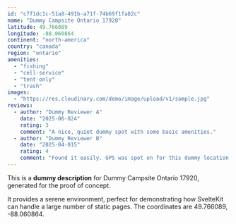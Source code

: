 ```yaml
---
id: "c7f1dc1c-51a8-491b-a71f-74b69f1fa82c"
name: "Dummy Campsite Ontario 17920"
latitude: 49.766089
longitude: -88.060864
continent: "north-america"
country: "canada"
region: "ontario"
amenities:
  - "fishing"
  - "cell-service"
  - "tent-only"
  - "trash"
images:
  - "https://res.cloudinary.com/demo/image/upload/v1/sample.jpg"
reviews:
  - author: "Dummy Reviewer A"
    date: "2025-06-024"
    rating: 3
    comment: "A nice, quiet dummy spot with some basic amenities."
  - author: "Dummy Reviewer B"
    date: "2025-04-015"
    rating: 4
    comment: "Found it easily. GPS was spot on for this dummy location."
---
```


This is a **dummy description** for Dummy Campsite Ontario 17920, generated for the proof of concept.

It provides a serene environment, perfect for demonstrating how SvelteKit can handle a large number of static pages. The coordinates are 49.766089, -88.060864.
